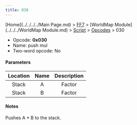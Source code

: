 ```yaml
---
title: 030
---
```


[Home](../../../../Main Page.md) > [FF7](../../../../FF7.md) > [WorldMap Module](../../../WorldMap Module.md) > [Script](../../Script.md) > [Opcodes](../Opcodes.md) > 030

-   Opcode: **0x030**
-   Name: push mul
-   Two-word opcode: No

#### Parameters

| Location | Name | Description |
|:--------:|:----:|:-----------:|
|  Stack   |  A   |   Factor    |
|  Stack   |  B   |   Factor    |

#### Notes

Pushes A \* B to the stack.
